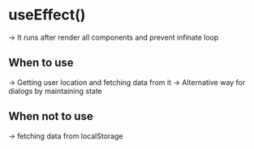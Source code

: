 # useEffect()

-> It runs after render all components and prevent infinate loop

## When to use

-> Getting user location and fetching data from it
-> Alternative way for dialogs by maintaining state

## When not to use

-> fetching data from localStorage
